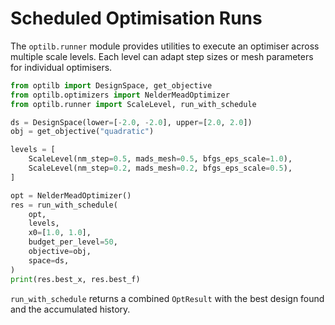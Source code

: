 # Scheduled Optimisation Runs

The `optilb.runner` module provides utilities to execute an optimiser across
multiple scale levels.  Each level can adapt step sizes or mesh parameters for
individual optimisers.

```python
from optilb import DesignSpace, get_objective
from optilb.optimizers import NelderMeadOptimizer
from optilb.runner import ScaleLevel, run_with_schedule

ds = DesignSpace(lower=[-2.0, -2.0], upper=[2.0, 2.0])
obj = get_objective("quadratic")

levels = [
    ScaleLevel(nm_step=0.5, mads_mesh=0.5, bfgs_eps_scale=1.0),
    ScaleLevel(nm_step=0.2, mads_mesh=0.2, bfgs_eps_scale=0.5),
]

opt = NelderMeadOptimizer()
res = run_with_schedule(
    opt,
    levels,
    x0=[1.0, 1.0],
    budget_per_level=50,
    objective=obj,
    space=ds,
)
print(res.best_x, res.best_f)
```

`run_with_schedule` returns a combined `OptResult` with the best design found and
the accumulated history.

